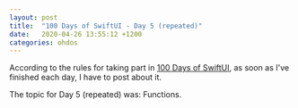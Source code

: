 ```yaml
---
layout: post
title:  "100 Days of SwiftUI - Day 5 (repeated)"
date:   2020-04-26 13:55:12 +1200
categories: ohdos
---
```

According to the rules for taking part in [100 Days of SwiftUI](https://www.hackingwithswift.com/100/swiftui), as soon as I've finished each day, I have to post about it.

The topic for Day 5 (repeated) was: Functions.
